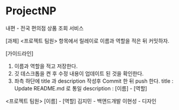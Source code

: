 # ProjectNP
내편 - 전국 편의점 상품 조회 서비스

[과제]
<프로젝트 팀원> 항목에서
릴레이로 이름과 역할을 적은 뒤 커밋하자.

[가이드라인]
1. 이름과 역할을 적고 저장한다.
2. 깃 데스크톱을 켠 후 수정 내용이 업데이트 된 것을 확인한다.
3. 좌측 하단에 title 과 description 작성후 Commit 한 뒤 push 한다.
title       : Update README.md 로 통일
description : [이름] - [역할]




<프로젝트 팀원>
[이름] - [역할]
김지민 - 백앤드개발
이현성 - 디자인

